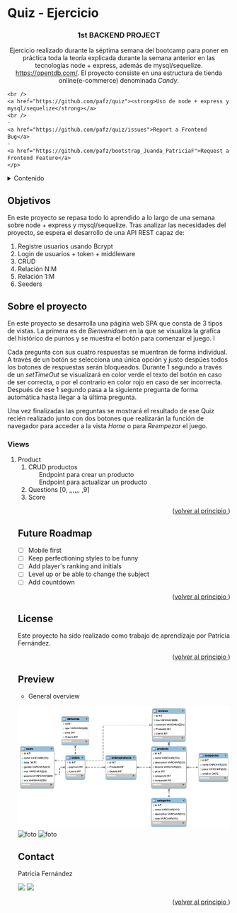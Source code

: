# Quiz - Ejercicio

<a name="top"></a>

 <h3 align="center">1st BACKEND PROJECT</h3>

  <p align="center">
    Ejercicio realizado durante la séptima semana del bootcamp para poner en práctica toda la teoría explicada durante la semana anterior en las tecnologías node + express, además de mysql/sequelize. <a href="https://opentdb.com/">https://opentdb.com/</a>. El proyecto consiste en una estructura de tienda online(e-commerce) denominada <i>Candy</i>.

    <br />
    <a href="https://github.com/pafz/quiz"><strong>Uso de node + express y mysql/sequelize</strong></a>
    <br />
    ·
    <a href="https://github.com/pafz/quiz/issues">Report a Frontend Bug</a>
    ·
    <a href="https://github.com/pafz/bootstrap_Juanda_PatriciaF">Request a Frontend Feature</a>
    </p>

</div>

<!-- TABLE OF CONTENTS -->
<details>
  <summary>Contenido</summary>
  <ol>
        <li><a href="https://docs.google.com/document/d/15ssMgZOjryQKomx-hRipEEQIzh2pPAQ7_lTxPnkYrSk/edit" target="_blank">Objetivos</a></li>
    <li>
      <a href="#about-the-project">About The Project</a>
      <ul>
        <li><a href="#endpoints">Views</a></li>
         <li><a href="#built-with">Built With</a></li>
      </ul>   
    </li>
    <li><a href="https://docs.google.com/document/d/1qU3UZgZ3E9738ztX-6jTLlzx-SKPq7x5m2Ao5Uh8-xQ/edit" target="_blank">Cuestiones Bootstrap</a></li>
    <li><a href="#contributing">Contributing</a></li>
    <li><a href="#license">License</a></li>
    <li><a href="#acknowledgments">Acknowledgments</a></li>
    <li><a href="#contact">Contact</a></li>
  </ol>
</details>

<!-- ABOUT THE OBJECTIVES -->

## Objetivos

En este proyecto se repasa todo lo aprendido a lo largo de una semana sobre node + express y mysql/sequelize. Tras analizar las necesidades del proyecto, se espera el desarrollo de una API REST capaz de:
<objectives>

  <ol>
    <li>Registre usuarios usando Bcrypt</li>
    <li>Login de usuarios + token + middleware</li>
    <li>CRUD</li>
    <li>Relación N:M</li>
    <li>Relación 1:M</li>
    <li>Seeders</li>
</ol>
</objectives>

<!-- ABOUT THE PROJECT -->

## Sobre el proyecto

En este proyecto se desarrolla una página web SPA que consta de 3 tipos de vistas. La primera es de <i>Bienvenidaen</i> en la que se visualiza la grafíca del histórico de puntos y se muestra el botón para comenzar el juego. l

Cada pregunta con sus cuatro respuestas se muentran de forma individual. A través de un botón se selecciona una única opción y justo despúes todos los botones de respuestas serán bloqueados. Durante 1 segundo a través de un <i>setTimeOut</i> se visualizará en color verde el texto del botón en caso de ser correcta, o por el contrario en color rojo en caso de ser incorrecta. Después de ese 1 segundo pasa a la siguiente pregunta de forma automática hasta llegar a la última pregunta.

Una vez finalizadas las preguntas se mostrará el resultado de ese Quiz recién realizado junto con dos botones que realizarán la función de navegador para acceder a la vista <i>Home</i> o para <i>Reempezar</i> el juego.

### Views

<views>
  <ol>
    <li>Product
        <ol>
            <li>CRUD productos
                <ol>Endpoint para crear un producto</ol>
                <ol>Endpoint para actualizar un producto</ol>
            </li>
        </lo>
    </li>
    <li>Questions [0, ,,,,,, ,9]</a></li>
    <li>Score</a></li>
  </ol>
</views>

<p align="right">(<a href="README.md#top">volver al principio </a>)</p>

<!-- FUTURE -->

## Future Roadmap

- [ ] Mobile first
- [ ] Keep perfectioning styles to be funny
- [ ] Add player's ranking and initials
- [ ] Level up or be able to change the subject
- [ ] Add countdown

<p align="right">(<a href="README.md#top">volver al principio </a>)</p>

<!-- LICENSE -->

## License

Este proyecto ha sido realizado como trabajo de aprendizaje por Patricia Fernández.

<p align="right">(<a href="README.md#top">volver al principio </a>)</p>

<!-- PREVIEW -->

## Preview

- General overview

![foto](./assets/img/candy.png)
![foto](./imgs/quiz-question.png)
![foto](./imgs/quiz-result.png)

<!-- CONTACT -->

## Contact

</p>
  <p align="justify">
Patricia Fernández

<a href = "mailto:paferza@gmail.com"><img src="https://img.shields.io/badge/-Gmail-%23333?style=for-the-badge&logo=gmail&logoColor=white" target="_blank"></a>
<a href="https://www.linkedin.com/in/patricia-fernandez-zamanillo/" target="_blank"><img src="https://img.shields.io/badge/-LinkedIn-%230077B5?style=for-the-badge&logo=linkedin&logoColor=white" target="_blank"></a>

</p>
<p align="right">(<a href="README.md#top">volver al principio </a>)</p>
